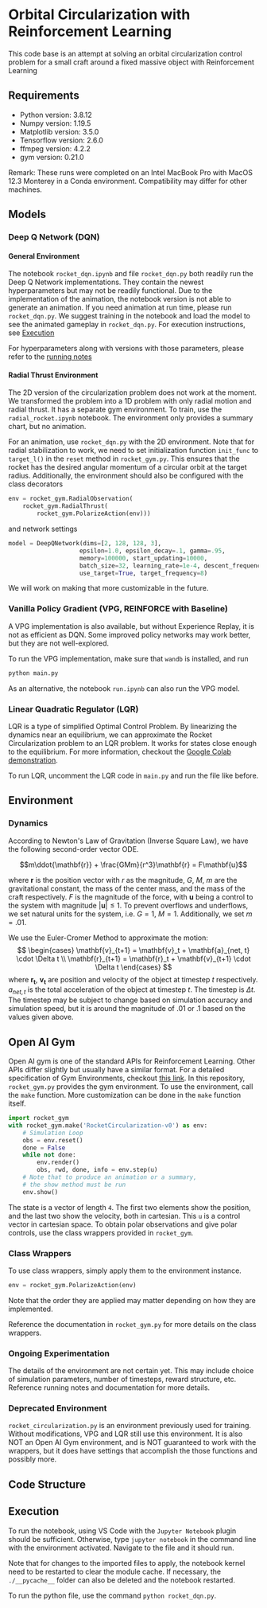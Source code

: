 # Orbital Circularization with Reinforcement Learning

This code base is an attempt at solving an orbital circularization control
problem for a small craft around a fixed massive object with Reinforcement
Learning

## Requirements

- Python version: 3.8.12
- Numpy version: 1.19.5
- Matplotlib version: 3.5.0
- Tensorflow version: 2.6.0
- ffmpeg version: 4.2.2
- gym version: 0.21.0

Remark: These runs were completed on an Intel MacBook Pro with MacOS 12.3 
Monterey in a Conda environment. Compatibility may differ for other 
machines. 

## Models

### Deep Q Network (DQN)

#### General Environment

The notebook `rocket_dqn.ipynb` and file `rocket_dqn.py` both readily run 
the Deep Q Network implementations. They contain the newest hyperparameters
but may not be readily functional. Due to the implementation of the 
animation, the notebook version is not able to generate an animation. If 
you need animation at run time, please run `rocket_dqn.py`. We suggest 
training in the notebook and load the model to see the animated gameplay in 
`rocket_dqn.py`. For execution instructions, see [Execution](#Execution)

For hyperparameters along with versions with those parameters,
please refer to the 
[running notes](https://docs.google.com/document/d/1E03SGqcWgLNUoU_IawYxPLhMxpBwwk5Vu3pEcD3UJ4E/edit?usp=sharing)

#### Radial Thrust Environment

The 2D version of the circularization problem does not work at the moment. 
We transformed the problem into a 1D problem with only radial motion
and radial thrust. It has a separate gym environment. To train, use the
`radial_rocket.ipynb` notebook. The environment only provides a summary
chart, but no animation.

For an animation, use `rocket_dqn.py` with the 
2D environment. Note that for radial stabilization to work, we need
to set initialization function `init_func` to `target_l()` in the `reset` 
method in `rocket_gym.py`. This ensures that the rocket has the desired
angular momentum of a circular orbit at the target radius.
Additionally, the environment should also be configured with the class
decorators
```python
env = rocket_gym.RadialObservation(
    rocket_gym.RadialThrust(
        rocket_gym.PolarizeAction(env)))
```
and network settings
```python
model = DeepQNetwork(dims=[2, 128, 128, 3],
                    epsilon=1.0, epsilon_decay=.1, gamma=.95,
                    memory=100000, start_updating=10000,
                    batch_size=32, learning_rate=1e-4, descent_frequency=16, update_frequency=1,
                    use_target=True, target_frequency=8)
```

We will work on making that more customizable in the future. 

### Vanilla Policy Gradient (VPG, REINFORCE with Baseline)

A VPG implementation is also available, but without Experience Replay, it is
not as efficient as DQN. Some improved policy networks may work better, 
but they are not well-explored.

To run the VPG implementation, make sure that `wandb` is installed, and run

```bash
python main.py
```

As an alternative, the notebook `run.ipynb` can also run the VPG model.

### Linear Quadratic Regulator (LQR)

LQR is a type of simplified Optimal Control Problem. By linearizing the
dynamics near an equilibrium, we can approximate the Rocket Circularization
problem to an LQR problem. It works for states close enough to the equilibrium. For more information, checkout the [Google Colab demonstration](https://colab.research.google.com/drive/1gU3B9EPqj-WBo_FEwV74bbFS9yBnYnCg?usp=sharing).

To run LQR, uncomment the LQR code in `main.py` and run the file like before.

## Environment

### Dynamics

According to Newton's Law of Gravitation (Inverse Square Law),
we have the following second-order vector ODE. 

$$m\ddot{\mathbf{r}} + \frac{GMm}{r^3}\mathbf{r} = F\mathbf{u}$$

where $\mathbf{r}$ is the position vector with $r$ as the magnitude,
$G$, $M$, $m$ are the gravitational constant, the mass of the center
mass, and the mass of the craft respectively. $F$ is the magnitude 
of the force, with $\mathbf{u}$ being a control to the system with
magnitude $|\mathbf{u}|\leq 1$. To prevent overflows and underflows, 
we set natural units for the system, i.e. $G=1$, $M=1$. Additionally,
we set $m=.01$.

We use the Euler-Cromer Method to approximate the motion:
$$
\begin{cases}
\mathbf{v}_{t+1} = \mathbf{v}_t + \mathbf{a}_{net, t} \cdot \Delta t \\
\mathbf{r}_{t+1} = \mathbf{r}_t + \mathbf{v}_{t+1} \cdot \Delta t
\end{cases}
$$
where $\mathbf{r_t}$, $\mathbf{v_t}$ are position and velocity of the 
object at timestep $t$ respectively. $a_{net, t}$ is the total acceleration 
of the object at timestep $t$. The timestep is $\Delta t$. The timestep
may be subject to change based on simulation accuracy and simulation
speed, but it is around the magnitude of $.01$ or $.1$ based on the values
given above.

## Open AI Gym

Open AI gym is one of the standard APIs for Reinforcement Learning. 
Other APIs differ slightly but usually have a similar format.
For a detailed specification of Gym Environments, checkout [this link](https://www.gymlibrary.ml/content/api/). In this repository, `rocket_gym.py`
provides the gym environment. To use the environment, call the `make` 
function. More customization can be done in the `make` function itself.
```python
import rocket_gym
with rocket_gym.make('RocketCircularization-v0') as env:
    # Simulation Loop
    obs = env.reset()
    done = False
    while not done:
        env.render()
        obs, rwd, done, info = env.step(u)
    # Note that to produce an animation or a summary,
    # the show method must be run
    env.show()
```

The state is a vector of length `4`. The first two elements show the 
position, and the last two show the velocity, both in cartesian.
This `u` is a control vector in cartesian space. To obtain polar observations
and give polar controls, use the class wrappers provided in `rocket_gym`.

### Class Wrappers

To use class wrappers, simply apply them to the environment instance.
```python
env = rocket_gym.PolarizeAction(env)
```
Note that the order they are applied may matter depending on how they are 
implemented.

Reference the documentation in `rocket_gym.py` for more details on the class 
wrappers.

### Ongoing Experimentation

The details of the environment are not certain yet. This may include choice 
of simulation parameters, number of timesteps, reward structure, etc.
Reference running notes and documentation for more details.

### Deprecated Environment

`rocket_circularization.py` is an environment previously used for training. 
Without modifications, VPG and LQR still use this environment. It is also 
NOT an Open AI Gym environment, and is NOT guaranteed to work with the 
wrappers, but it does have settings that accomplish the those functions 
and possibly more.

## Code Structure

## Execution

To run the notebook, using VS Code with the `Jupyter Notebook` 
plugin should be sufficient. Otherwise, type `jupyter notebook` in the 
command line with the environment activated. Navigate to the file and it should run. 

Note that for changes to the imported files to apply, the notebook kernel
 need to be restarted to clear the module cache. If necessary, the `./__pycache__` folder can also be deleted and the notebook restarted.

To run the python file, use the command `python rocket_dqn.py`.